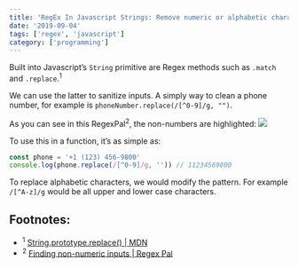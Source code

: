 ```yaml
---
title: 'RegEx In Javascript Strings: Remove numeric or alphabetic characters'
date: '2019-09-04'
tags: ['regex', 'javascript']
category: ['programming']
---
```


Built into Javascript’s `String` primitive are Regex methods such as `.match` and `.replace`.<sup>1</sup>

We can use the latter to sanitize inputs. A simply way to clean a phone number, for example is `phoneNumber.replace(/[^0-9]/g, "")`.

As you can see in this RegexPal<sup>2</sup>, the non-numbers are highlighted:
![](&&&SFLOCALFILEPATH&&&84A7585C-79E0-4644-84FD-6956C5317A0F.png)

To use this in a function, it’s as simple as:

```javascript
const phone = '+1 (123) 456-9800'
console.log(phone.replace(/[^0-9]/g, '')) // 11234569800
```

To replace alphabetic characters, we would modify the pattern. For example `/[^A-z]/g` would be all upper and lower case characters.

## Footnotes:

-   <sup>1</sup> [String.prototype.replace() | MDN](https://developer.mozilla.org/en-US/docs/Web/JavaScript/Reference/Global_Objects/String/replace)
-   <sup>2</sup> [Finding non-numeric inputs | Regex Pal](https://www.regexpal.com/?fam=111143)
